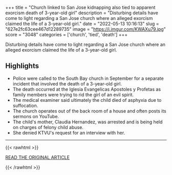 +++
title = "Church linked to San Jose kidnapping also tied to apparent exorcism death of 3-year-old girl"
description = "Disturbing details have come to light regarding a San Jose church where an alleged exorcism claimed the life of a 3-year-old girl."
date = "2022-05-13 10:16:13"
slug = "627e2fc63cee467d12289735"
image = "https://i.imgur.com/KWAXu79.jpg"
score = "3048"
categories = ['church', 'tied', 'death']
+++

Disturbing details have come to light regarding a San Jose church where an alleged exorcism claimed the life of a 3-year-old girl.

## Highlights

- Police were called to the South Bay church in September for a separate incident that involved the death of a 3-year-old girl.
- The death occurred at the Iglesia Evangelicas Apostoles y Profetas as family members were trying to rid the girl of an evil spirit.
- The medical examiner said ultimately the child died of asphyxia due to suffocation.
- The church operates out of the back room of a house and often posts its sermons on YouTube.
- The child's mother, Claudia Hernandez, was arrested and is being held on charges of felony child abuse.
- She denied KTVU's request for an interview with her.

---

{{< rawhtml >}}
  <p class="article-category">
    <a target="_blank" href="https://www.ktvu.com/news/church-linked-to-san-jose-kidnapping-also-tied-to-apparent-exorcism-death-of-3-year-old-girl">READ THE ORIGINAL ARTICLE</a>
  </p>
{{< /rawhtml >}}
